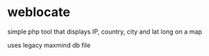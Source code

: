 # weblocate

simple php tool that displays IP, country, city and lat long on a map

uses legacy maxmind db file